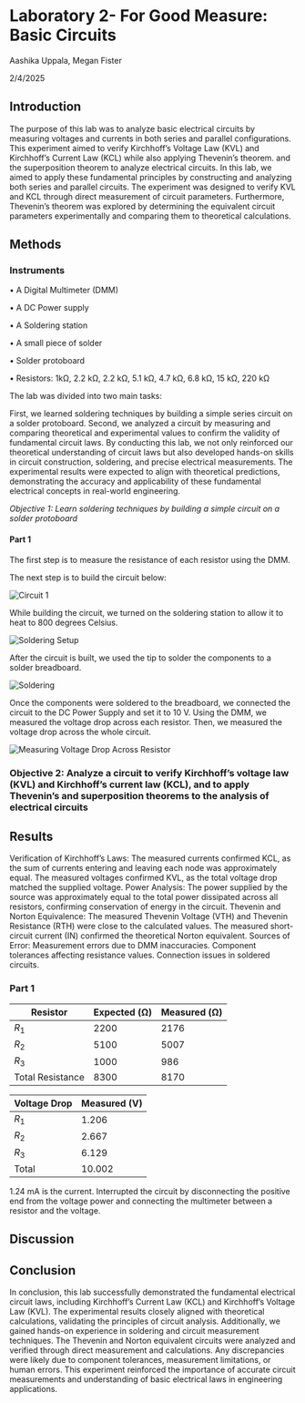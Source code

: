 # Laboratory 2- For Good Measure: Basic Circuits

Aashika Uppala, Megan Fister

2/4/2025

## Introduction
The purpose of this lab was to analyze basic electrical circuits by measuring voltages and currents in both series and parallel configurations.
This experiment aimed to verify Kirchhoff’s Voltage Law (KVL) and Kirchhoff’s Current Law (KCL) while also applying Thevenin’s theorem. 
and the superposition theorem to analyze electrical circuits. In this lab, we aimed to apply these fundamental principles by constructing and analyzing both series and parallel circuits. The experiment was designed to verify KVL and KCL through direct measurement of circuit parameters. Furthermore, Thevenin’s theorem was explored by determining the equivalent circuit parameters experimentally and comparing them to theoretical calculations.

## Methods
### Instruments
• A Digital Multimeter (DMM)

• A DC Power supply

• A Soldering station

• A small piece of solder

• Solder protoboard

• Resistors: 1kΩ, 2.2 kΩ, 2.2 kΩ, 5.1 kΩ, 4.7 kΩ, 6.8 kΩ, 15 kΩ, 220 kΩ


The lab was divided into two main tasks:

First, we learned soldering techniques by building a simple series circuit on a solder protoboard. Second, we analyzed a circuit by measuring and comparing theoretical and experimental values to confirm the validity of fundamental circuit laws. By conducting this lab, we not only reinforced our theoretical understanding of circuit laws but also developed hands-on skills in circuit construction, soldering, and precise electrical measurements. The experimental results were expected to align with theoretical predictions, demonstrating the accuracy and applicability of these fundamental electrical concepts in real-world engineering.

_Objective 1: Learn soldering techniques by building a simple circuit on a solder protoboard_

#### Part 1
The first step is to measure the resistance of each resistor using the DMM.

The next step is to build the circuit below:

![Circuit 1](https://github.com/aashikauppala/BAE-305-lab2/blob/main/Figure%201.png)

While building the circuit, we turned on the soldering station to allow it to heat to 800 degrees Celsius.

![Soldering Setup](https://github.com/aashikauppala/BAE-305-lab2/blob/main/Lab%202%20-%20Circuit%20before%20soldering.jpg)

After the circuit is built, we used the tip to solder the components to a solder breadboard.

![Soldering](https://github.com/aashikauppala/BAE-305-lab2/blob/main/Lab%202%20-%20Soldering.jpg)

Once the components were soldered to the breadboard, we connected the circuit to the DC Power Supply and set it to 10 V. Using the DMM, we measured the voltage drop across each resistor. Then, we measured the voltage drop across the whole circuit.

![Measuring Voltage Drop Across Resistor](https://github.com/aashikauppala/BAE-305-lab2/blob/main/Lab%202%20-%20Measuring%20across%20resistor.jpg)


### Objective 2: Analyze a circuit to verify Kirchhoff’s voltage law (KVL) and Kirchhoff’s current law (KCL), and to apply Thevenin’s and superposition theorems to the analysis of electrical circuits


## Results
Verification of Kirchhoff’s Laws:
The measured currents confirmed KCL, as the sum of currents entering and leaving each node was approximately equal.
The measured voltages confirmed KVL, as the total voltage drop matched the supplied voltage.
Power Analysis:
The power supplied by the source was approximately equal to the total power dissipated across all resistors, confirming conservation of energy in the circuit. Thevenin and Norton Equivalence:
The measured Thevenin Voltage (VTH) and Thevenin Resistance (RTH) were close to the calculated values. The measured short-circuit current (IN) confirmed the theoretical Norton equivalent.
Sources of Error:
Measurement errors due to DMM inaccuracies. Component tolerances affecting resistance values. Connection issues in soldered circuits.

### Part 1

|Resistor|Expected (Ω)| Measured (Ω) |
|---|---|---|
|$R_1$|  2200 | 2176 |
|$R_2$| 5100   | 5007 |
|$R_3$|  1000  | 986 |
|Total Resistance|  8300 | 8170 |


|Voltage Drop|Measured (V)|
|---|---|
|$R_1$|  1.206  |
|$R_2$|  2.667  |
|$R_3$|  6.129  |
|Total|  10.002 |

1.24 mA is the current. Interrupted the circuit by disconnecting the positive end from the voltage power and connecting the multimeter between a resistor and the voltage. 

## Discussion

## Conclusion
In conclusion, this lab successfully demonstrated the fundamental electrical circuit laws, including Kirchhoff’s Current Law (KCL) and Kirchhoff’s Voltage Law (KVL). The experimental results closely aligned with theoretical calculations, validating the principles of circuit analysis.
Additionally, we gained hands-on experience in soldering and circuit measurement techniques. The Thevenin and Norton equivalent circuits were analyzed and verified through direct measurement and calculations. Any discrepancies were likely due to component tolerances, measurement limitations, or human errors.
This experiment reinforced the importance of accurate circuit measurements and understanding of basic electrical laws in engineering applications.
